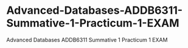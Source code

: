 # Advanced-Databases-ADDB6311-Summative-1-Practicum-1-EXAM
Advanced Databases ADDB6311 Summative 1 Practicum 1 EXAM
